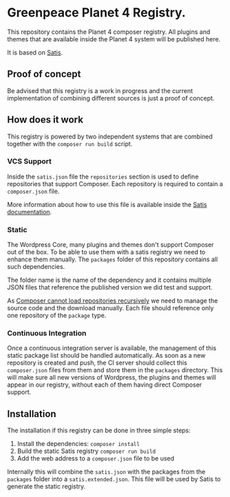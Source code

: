 # Greenpeace Planet 4 Registry.
This repository contains the Planet 4 composer registry. 
All plugins and themes that are available inside the Planet 4 system will be
published here. 

It is based on [Satis](https://github.com/composer/satis).

## Proof of concept
Be advised that this registry is a work in progress and the current 
implementation of combining different sources is just a proof of concept. 

## How does it work
This registry is powered by two independent systems that are combined together
with the `composer run build` script. 

### VCS Support
Inside the `satis.json` file the `repositories` section is used to define 
repositories that support Composer. 
Each repository is required to contain a `composer.json` file. 

More information about how to use this file is available inside the 
[Satis documentation](https://getcomposer.org/doc/articles/handling-private-packages-with-satis.md#satis).

### Static
The Wordpress Core, many plugins and themes don't support Composer out of the
box. To be able to use them with a satis registry we need to enhance them 
manually. The `packages` folder of this repository contains all such 
dependencies.

The folder name is the name of the dependency and it contains multiple JSON 
files that reference the published version we did test and support.

As [Composer cannot load repositories recursively](https://getcomposer.org/doc/faqs/why-can%27t-composer-load-repositories-recursively.md)
we need to manage the source code and the download manually. Each file should
reference only one repository of the `package` type. 

### Continuous Integration
Once a continuous integration server is available, the management of this static
package list should be handled automatically. As soon as a new repository is 
created and push, the CI server should collect this `composer.json` files from 
them and store them in the `packages` directory. This will make sure all new
versions of Wordpress, the plugins and themes will appear in our registry, 
without each of them having direct Composer support.

## Installation
The installation if this registry can be done in three simple steps:

1. Install the dependencies: `composer install`
2. Build the static Satis registry `composer run build`
3. Add the web address to a `composer.json` file to be used

Internally this will combine the `satis.json` with the packages from the 
`packages` folder into a `satis.extended.json`. This file will be used by 
Satis to generate the static registry.
